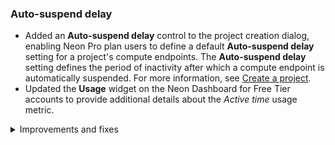 ### Auto-suspend delay

- Added an **Auto-suspend delay** control to the project creation dialog, enabling Neon Pro plan users to define a default **Auto-suspend delay** setting for a project's compute endpoints. The **Auto-suspend delay** setting defines the period of inactivity after which a compute endpoint is automatically suspended. For more information, see [Create a project](/docs/manage/projects#create-a-project).
- Updated the **Usage** widget on the Neon Dashboard for Free Tier accounts to provide additional details about the _Active time_ usage metric.

<details>
<summary>Improvements and fixes</summary>
<ul>
<li>Fixed OAuth page styling and other minor style issues for the Neon Console dark mode theme.</li>
</ul>
</details>
